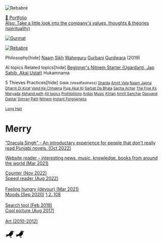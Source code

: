 <img src="https://user-images.githubusercontent.com/5521110/197889853-09c60ee8-53c8-44e1-a18f-ca7671858d96.png" alt="Rebabre" width="50"/>

[📸 Portfolio](https://www.rebabre.com/💼)<br />
[Also: Take a little look into the company's values, thoughts & theories (spirituality)](https://jujhar.github.io/immortalgurmat/) 


[<img src="https://user-images.githubusercontent.com/5521110/197890409-d6885fc2-bf1d-478c-b8cc-59b35bb5c150.png" alt="Gurmat" width="50"/>](https://www.rebabre.com/immortalgurmat/index.php/Gurmat)

<a href="[https://www.rebabre.com/draculain.punjabi/](https://www.rebabre.com/immortalgurmat/index.php/Amrit_Sanchar)">
<img src="https://user-images.githubusercontent.com/5521110/194922507-3adc7b8e-64f2-4766-b1c2-fddf287fbf11.png" alt="Rebabre" width="50"/>
 </a>

Philosophy[hide]
[Naam](https://www.rebabre.com/immortalgurmat/index.php/Naam)
[Sikh](https://www.rebabre.com/immortalgurmat/index.php/Sikh) [Waheguru](https://www.rebabre.com/immortalgurmat/index.php/Waheguru) [Gurbani](https://www.rebabre.com/immortalgurmat/index.php/Gurbani) [Gurdwara](https://www.rebabre.com/immortalgurmat/index.php/Gurdwara) (2019)

Al topics
Related topics[hide]
[Beginner's Nitnem Starter (Ugardanti, Jap Sahib, Akal Ustat)](https://drive.google.com/file/d/1QOg46nPSF75iH3H0ZEorIoXZ1_vanBKf/view)
Hukamnama

5 Thieves
Practices[hide]
<small>
Sidak (steadfastness)
[Sharda](https://www.rebabre.com/immortalgurmat/index.php/Sharda) [Amrit Vela](https://www.rebabre.com/immortalgurmat/index.php/Amrit_Vela) [Naam Japna](https://www.rebabre.com/immortalgurmat/index.php/Simran) [Dharm Di Kirat](https://www.rebabre.com/immortalgurmat/index.php/Dharm_Di_Kirat) [Vand Ke Chhakna](https://www.rebabre.com/immortalgurmat/index.php/Vand_Ke_Chhakna) [Puja Akal Ki](https://www.rebabre.com/immortalgurmat/index.php/Puja_Akal_Ki) [Sarbat Da Bhala](https://www.rebabre.com/immortalgurmat/index.php/Sarbat_Da_Bhala) [Sacha Achar](https://www.rebabre.com/immortalgurmat/index.php/Sacha_Achar) [The Five Ks](https://www.rebabre.com/immortalgurmat/index.php/The_Five_Ks) [Maryada](https://www.rebabre.com/immortalgurmat/index.php/Maryada) [Akhand path](https://www.rebabre.com/immortalgurmat/index.php/Akhand_path) [All topics](https://www.rebabre.com/immortalgurmat/index.php/Index) [Prohibitions](https://www.rebabre.com/immortalgurmat/index.php/Prohibitions_in_Sikhism) [Ardas](https://www.rebabre.com/immortalgurmat/index.php/Ardas) [Music](https://www.rebabre.com/immortalgurmat/index.php/Category:Sikh_music) [Kirtan](https://www.rebabre.com/immortalgurmat/index.php/Kirtan) [Amrit Sanchar](https://www.rebabre.com/immortalgurmat/index.php/Amrit_Sanchar) [Dasvand](https://www.rebabre.com/immortalgurmat/index.php/Dasvand) [Dastar](https://www.rebabre.com/immortalgurmat/index.php/Dastar) [Simran](https://www.rebabre.com/immortalgurmat/index.php/Simran) [Path](https://www.rebabre.com/immortalgurmat/index.php/Path) [Nitnem](https://www.rebabre.com/immortalgurmat/index.php/Nitnem) [Instant Forgiveness](https://www.rebabre.com/app/toxity/index.html)

[Long Hair](https://www.rebabre.com/app/voodoo/index.html)</small>

# Merry

["Dracula Singh" - An introductary experience for people that don't really read Punjabi novels. (Oct 2022)](https://www.rebabre.com/draculain.punjabi/)<br />

[Website reader - interesting news, music, knowledge, books from around the world (Mar 2021)](https://www.rebabre.com/Bookmarks%20%C2%B7%20Liesure.html)<br />

[Counter (Nov 2022)](https://jujhar.github.io/simple-persistent-counter/) <br />
[Speed reader (Aug 2022)](https://jujhar.github.io/-speeed-readaj/)<br /><br />
[Feeling hungry (devour) (Mar 2021)](https://www.rebabre.com/100p-nutrition.html)<br />
[Moods (Sep 2020)](https://www.rebabre.com/app/stars/) [1,2..108](https://www.rebabre.com/images/stars.gif)<br /><br />
[Search tool (Feb 2019)](https://www.rebabre.com/search.html)
<br />
[Cool picture (Aug 2017)](http://jujharpannu.com/site/content/wltdo.php)
<br /><br />
[Art (2010-2012)](http://www.jujharpannu.com/index.php) <br />



![alt text](https://raw.githubusercontent.com/Silbad/pixa/main/icons/bird.svg)![alt text](https://raw.githubusercontent.com/Silbad/pixa/main/icons/bird.svg)


